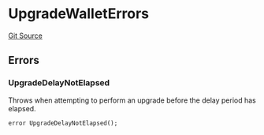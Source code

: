 # UpgradeWalletErrors
[Git Source](https://github.com/TrueWallet/contracts/blob/db2e75cb332931da5fdaa38bec9e4d367be1d851/src/common/Errors.sol)


## Errors
### UpgradeDelayNotElapsed
Throws when attempting to perform an upgrade before the delay period has elapsed.


```solidity
error UpgradeDelayNotElapsed();
```

